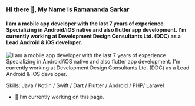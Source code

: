 ### Hi there 👋, My Name Is Ramananda Sarkar
#### I am a mobile app developer with the last 7 years of experience Specializing in Android/iOS native and also flutter app development. I'm currently working at Development Design Consultants Ltd. (DDC) as a Lead Android & iOS developer.
![I am a mobile app developer with the last 7 years of experience Specializing in Android/iOS native and also flutter app development. I'm currently working at Development Design Consultants Ltd. (DDC) as a Lead Android & iOS developer.](https://www.winklix.com/blog/wp-content/uploads/2024/03/Hybrid-Mobile-App-Development-banner.jpg)


Skills: Java / Kotlin / Swift / Dart / Flutter / Android / PHP/ Laravel

- 🔭 I’m currently working on this page. 

